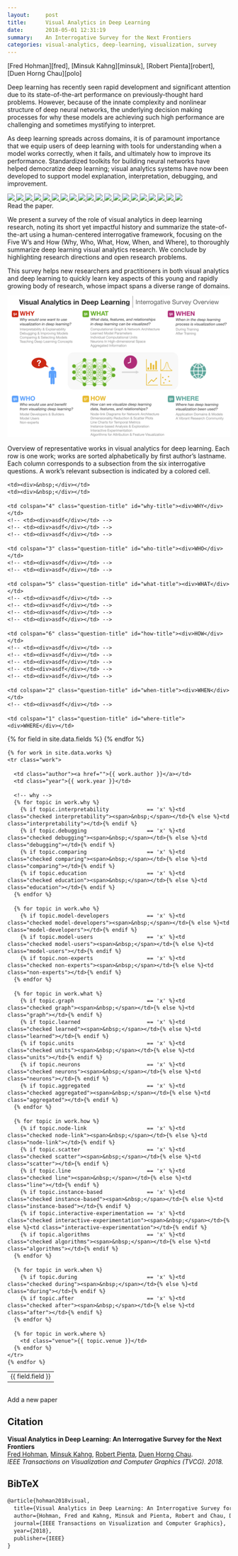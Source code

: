 ```yaml
---
layout:     post
title:      Visual Analytics in Deep Learning
date:       2018-05-01 12:31:19
summary:    An Interrogative Survey for the Next Frontiers
categories: visual-analytics, deep-learning, visualization, survey
---
```


<span class="names squeeze">
[Fred Hohman][fred], [Minsuk Kahng][minsuk], [Robert Pienta][robert], [Duen Horng Chau][polo]
</span>

<p class="squeeze">
Deep learning has recently seen rapid development and significant attention due to its state-of-the-art performance on previously-thought hard problems.
However, because of the innate complexity and nonlinear structure of deep neural networks, the underlying decision making processes for why these models are achieving such high performance are challenging and sometimes mystifying to interpret.
</p>

<p class="squeeze">
As deep learning spreads across domains, it is of paramount importance that we equip users of deep learning with tools for understanding when a model works correctly, when it fails, and ultimately how to improve its performance. 
Standardized toolkits for building neural networks have helped democratize deep learning; visual analytics systems have now been developed to support model explanation, interpretation, debugging, and improvement.
</p>

<div id="paper">
  <a href="https://arxiv.org/abs/1801.06889">
  <img src="images/paper-pages/paper-page-1.png" class="paper-page">
  <img src="images/paper-pages/paper-page-2.png" class="paper-page">
  <img src="images/paper-pages/paper-page-3.png" class="paper-page">
  <img src="images/paper-pages/paper-page-4.png" class="paper-page">
  <img src="images/paper-pages/paper-page-5.png" class="paper-page">
  <img src="images/paper-pages/paper-page-6.png" class="paper-page">
  <img src="images/paper-pages/paper-page-7.png" class="paper-page">
  <img src="images/paper-pages/paper-page-8.png" class="paper-page">
  <img src="images/paper-pages/paper-page-9.png" class="paper-page">
  <img src="images/paper-pages/paper-page-10.png" class="paper-page">
  <img src="images/paper-pages/paper-page-11.png" class="paper-page">
  <img src="images/paper-pages/paper-page-12.png" class="paper-page">
  <img src="images/paper-pages/paper-page-13.png" class="paper-page">
  <img src="images/paper-pages/paper-page-14.png" class="paper-page">
  <img src="images/paper-pages/paper-page-15.png" class="paper-page">
  <img src="images/paper-pages/paper-page-16.png" class="paper-page">
  <img src="images/paper-pages/paper-page-17.png" class="paper-page">
  <img src="images/paper-pages/paper-page-18.png" class="paper-page">
  <img src="images/paper-pages/paper-page-19.png" class="paper-page">
  <img src="images/paper-pages/paper-page-20.png" class="paper-page">
  </a>
</div>
<div class="table-caption">
Read the paper.
</div>

<p class="squeeze">
We present a survey of the role of visual analytics in deep learning research, noting its short yet impactful history and summarize the state-of-the-art using a human-centered interrogative framework, focusing on the Five W’s and How (<span class="why">Why</span>, <span class="who">Who</span>, <span class="what">What</span>, <span class="how">How</span>, <span class="when">When</span>, and <span class="where">Where</span>), to thoroughly summarize deep learning visual analytics research.
We conclude by highlighting research directions and open research problems.
</p>

<p class="squeeze">
This survey helps new researchers and practitioners in both visual analytics and deep learning to quickly learn key aspects of this young and rapidly growing body of research, whose impact spans a diverse range of domains.
</p>

<!-- <figure> -->
<div id="paper">
  <!-- <em> -->
  <img src="images/deepvis.png">
  <!-- </em> -->
</div>
<!-- </figure> -->

<!-- <div class="table-caption">
Overview of representative works in visual analytics for deep learning. Each row is one work; works are sorted alphabetically by first author’s lastname. Each column corresponds to a subsection from the six interrogative questions. A work’s relevant subsection is indicated by a colored cell.
</div> -->

<p class="squeeze">
Overview of representative works in visual analytics for deep learning. Each row is one work; works are sorted alphabetically by first author’s lastname. Each column corresponds to a subsection from the six interrogative questions. A work’s relevant subsection is indicated by a colored cell.
</p>

<table>

  <tr class="top-row">

    <td><div>&nbsp;</div></td>
    <td><div>&nbsp;</div></td>

    <td colspan="4" class="question-title" id="why-title"><div>WHY</div></td>
    <!-- <td><div>asdf</div></td> -->
    <!-- <td><div>asdf</div></td> -->
    <!-- <td><div>asdf</div></td> -->

    <td colspan="3" class="question-title" id="who-title"><div>WHO</div></td>
    <!-- <td><div>asdf</div></td> -->
    <!-- <td><div>asdf</div></td> -->

    <td colspan="5" class="question-title" id="what-title"><div>WHAT</div></td>
    <!-- <td><div>asdf</div></td> -->
    <!-- <td><div>asdf</div></td> -->
    <!-- <td><div>asdf</div></td> -->
    <!-- <td><div>asdf</div></td> -->

    <td colspan="6" class="question-title" id="how-title"><div>HOW</div></td>
    <!-- <td><div>asdf</div></td> -->
    <!-- <td><div>asdf</div></td> -->
    <!-- <td><div>asdf</div></td> -->
    <!-- <td><div>asdf</div></td> -->
    <!-- <td><div>asdf</div></td> -->

    <td colspan="2" class="question-title" id="when-title"><div>WHEN</div></td>
    <!-- <td><div>asdf</div></td> -->

    <td colspan="1" class="question-title" id="where-title"><div>WHERE</div></td>

  </tr>

<!-- <tr class="bordered">&nbsp;</tr> -->

  <tr>
    {% for field in site.data.fields %}  
      <td class="rotate"><div><span>{{ field.field }}</span></div></td>
    {% endfor %}
  </tr>

    {% for work in site.data.works %}
    <tr class="work">

      <td class="author"><a href="">{{ work.author }}</a></td>
      <td class="year">{{ work.year }}</td>

      <!-- why -->
      {% for topic in work.why %}
        {% if topic.interpretability            == 'x' %}<td class="checked interpretability"><span>&nbsp;</span></td>{% else %}<td class="interpretability"></td>{% endif %}
        {% if topic.debugging                   == 'x' %}<td class="checked debugging"><span>&nbsp;</span></td>{% else %}<td class="debugging"></td>{% endif %}
        {% if topic.comparing                   == 'x' %}<td class="checked comparing"><span>&nbsp;</span></td>{% else %}<td class="comparing"></td>{% endif %}
        {% if topic.education                   == 'x' %}<td class="checked education"><span>&nbsp;</span></td>{% else %}<td class="education"></td>{% endif %}
      {% endfor %}

      {% for topic in work.who %}
        {% if topic.model-developers            == 'x' %}<td class="checked model-developers"><span>&nbsp;</span></td>{% else %}<td class="model-developers"></td>{% endif %}
        {% if topic.model-users                 == 'x' %}<td class="checked model-users"><span>&nbsp;</span></td>{% else %}<td class="model-users"></td>{% endif %}
        {% if topic.non-experts                 == 'x' %}<td class="checked non-experts"><span>&nbsp;</span></td>{% else %}<td class="non-experts"></td>{% endif %}
      {% endfor %}

      {% for topic in work.what %}
        {% if topic.graph                       == 'x' %}<td class="checked graph"><span>&nbsp;</span></td>{% else %}<td class="graph"></td>{% endif %}
        {% if topic.learned                     == 'x' %}<td class="checked learned"><span>&nbsp;</span></td>{% else %}<td class="learned"></td>{% endif %}
        {% if topic.units                       == 'x' %}<td class="checked units"><span>&nbsp;</span></td>{% else %}<td class="units"></td>{% endif %}
        {% if topic.neurons                     == 'x' %}<td class="checked neurons"><span>&nbsp;</span></td>{% else %}<td class="neurons"></td>{% endif %}
        {% if topic.aggregated                  == 'x' %}<td class="checked aggregated"><span>&nbsp;</span></td>{% else %}<td class="aggregated"></td>{% endif %}
      {% endfor %}

      {% for topic in work.how %}
        {% if topic.node-link                   == 'x' %}<td class="checked node-link"><span>&nbsp;</span></td>{% else %}<td class="node-link"></td>{% endif %}
        {% if topic.scatter                     == 'x' %}<td class="checked scatter"><span>&nbsp;</span></td>{% else %}<td class="scatter"></td>{% endif %}
        {% if topic.line                        == 'x' %}<td class="checked line"><span>&nbsp;</span></td>{% else %}<td class="line"></td>{% endif %}
        {% if topic.instance-based              == 'x' %}<td class="checked instance-based"><span>&nbsp;</span></td>{% else %}<td class="instance-based"></td>{% endif %}
        {% if topic.interactive-experimentation == 'x' %}<td class="checked interactive-experimentation"><span>&nbsp;</span></td>{% else %}<td class="interactive-experimentation"></td>{% endif %}
        {% if topic.algorithms                  == 'x' %}<td class="checked algorithms"><span>&nbsp;</span></td>{% else %}<td class="algorithms"></td>{% endif %}
      {% endfor %}

      {% for topic in work.when %}
        {% if topic.during                      == 'x' %}<td class="checked during"><span>&nbsp;</span></td>{% else %}<td class="during"></td>{% endif %}
        {% if topic.after                       == 'x' %}<td class="checked after"><span>&nbsp;</span></td>{% else %}<td class="after"></td>{% endif %}
      {% endfor %}

      {% for topic in work.where %}
        <td class="venue">{{ topic.venue }}</td>
      {% endfor %}
    </tr>
    {% endfor %}

</table>
<br>
<div class="table-caption">
  Add a new paper
</div>

## Citation

**Visual Analytics in Deep Learning: An Interrogative Survey for the Next Frontiers**  
[Fred Hohman][fred], [Minsuk Kahng][minsuk], [Robert Pienta][robert], [Duen Horng Chau][polo].  
*IEEE Transactions on Visualization and Computer Graphics (TVCG). 2018.*  

## BibTeX

```latex
@article{hohman2018visual,
  title={Visual Analytics in Deep Learning: An Interrogative Survey for the Next Frontiers},
  author={Hohman, Fred and Kahng, Minsuk and Pienta, Robert and Chau, Duen Horng},
  journal={IEEE Transactions on Visualization and Computer Graphics},
  year={2018},
  publisher={IEEE}
}
```

<!-- Markdown footnotes are supported, and they look great! Simply put e.g. `[^1]` where you want the footnote to appear,[^1] and then add -->
<!-- the reference at the end of your markdown. -->
<!-- <blockquote>
  <p>
    Perfection is achieved, not when there is nothing more to add, but when there is nothing left to take away.
  </p>
  <footer><cite title="Antoine de Saint-Exupéry">Antoine de Saint-Exupéry</cite></footer>
</blockquote> -->


<!-- --- -->

[^1]: Important information that may distract from the main text can go in footnotes.

[fred]: https://fredhohman.com "Fred Hohman."
[minsuk]: http://minsuk.com/ "Minsuk Kahng."
[robert]: http://spicy.bike/ "Robert Pienta."
[polo]: https://www.cc.gatech.edu/~dchau/ "Polo Chau."